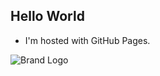 ## Hello World

- I'm hosted with GitHub Pages.

![Brand Logo](/Natenumber12.github.io/docs/asstes/Owl_logo.png)
